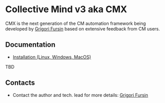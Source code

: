 # Collective Mind v3 aka CMX

CMX is the next generation of the CM automation framework 
being developed by [Grigori Fursin](https://cKnowledge.org/gfursin) 
based on extensive feedback from CM users.


## Documentation

* [Installation (Linux, Windows, MacOS)](install.md)

TBD


## Contacts

* Contact the author and tech. lead for more details: [Grigori Fursin](https://cKnowledge.org/gfursin)